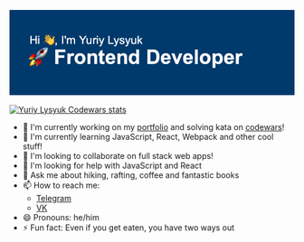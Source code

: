 ![Hi, I'm Yuriy Lysyuk — Front-end Developer](header.png 'Yuriy Lysyuk — Front-end Developer')

<a href="https://www.codewars.com/users/lysyuk/" target="_blank">![Yuriy Lysyuk Codewars stats](https://www.codewars.com/users/lysyuk/badges/large)</a>

- 🔭 I'm currently working on my [portfolio](https://github.com/lysyuk/portfolio) and solving kata on [codewars](https://github.com/lysyuk/codewars)!
- 🌱 I'm currently learning JavaScript, React, Webpack and other cool stuff!
- 👯 I'm looking to collaborate on full stack web apps!
- 🤔 I'm looking for help with JavaScript and React
- 💬 Ask me about hiking, rafting, coffee and fantastic books
- 📫 How to reach me:
  - [Telegram](https://t.me/lysyuk_y)
  - [VK](https://vk.com/lysyuk_y)
- 😄 Pronouns: he/him
- ⚡ Fun fact: Even if you get eaten, you have two ways out
